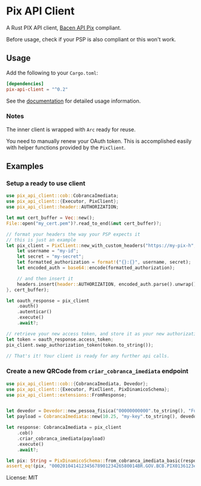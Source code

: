 # Pix API Client

A Rust PIX API client, [Bacen API Pix](https://github.com/bacen/pix-api)
compliant.

Before usage, check if your PSP is also compliant or this won't work.

## Usage

Add the following to your `Cargo.toml`:
```toml
[dependencies]
pix-api-client = "^0.2"
```

See the [documentation](https://docs.rs/pix-api-client) for detailed usage information.

### Notes

The inner client is wrapped with `Arc` ready for reuse.

You need to manually renew your OAuth token. This is accomplished easily with
helper functions provided by the `PixClient`.


## Examples

### Setup a ready to use client

```rust
use pix_api_client::cob::CobrancaImediata;
use pix_api_client::{Executor, PixClient};
use pix_api_client::header::AUTHORIZATION;

let mut cert_buffer = Vec::new();
File::open("my_cert.pem")?.read_to_end(&mut cert_buffer)?;

// format your headers the way your PSP expects it
// this is just an example
let pix_client = PixClient::new_with_custom_headers("https://my-pix-h", |headers| {
    let username = "my-id";
    let secret = "my-secret";
    let formatted_authorization = format!("{}:{}", username, secret);
    let encoded_auth = base64::encode(formatted_authorization);

    // and then insert it
    headers.insert(header::AUTHORIZATION, encoded_auth.parse().unwrap()).unwrap();
}, cert_buffer);

let oauth_response = pix_client
    .oauth()
    .autenticar()
    .execute()
    .await?;

// retrieve your new access token, and store it as your new authorization header
let token = oauth_response.access_token;
pix_client.swap_authorization_token(token.to_string());

// That's it! Your client is ready for any further api calls.

```

### Create a new QRCode from `criar_cobranca_imediata` endpoint

```rust
use pix_api_client::cob::{CobrancaImediata, Devedor};
use pix_api_client::{Executor, PixClient, PixDinamicoSchema};
use pix_api_client::extensions::FromResponse;


let devedor = Devedor::new_pessoa_fisica("00000000000".to_string(), "Fulano de tal".to_string());
let payload = CobrancaImediata::new(10.25, "my-key".to_string(), devedor);

let response: CobrancaImediata = pix_client
    .cob()
    .criar_cobranca_imediata(payload)
    .execute()
    .await?;

let pix: String = PixDinamicoSchema::from_cobranca_imediata_basic(response, "minha loja", "minha cidade").serialize_with_src();
assert_eq!(pix, "00020104141234567890123426580014BR.GOV.BCB.PIX0136123e4567-e12b-12d1-a456-42665544000027300012BR.COM. OUTRO011001234567895204000053039865406123.455802BR5917NOME DO RECEBEDOR6008BRASILIA61087007490062190515RP12345678-201980390012BR.COM.OUTRO01190123.ABCD.3456.WXYZ6304AD38");
```

License: MIT

